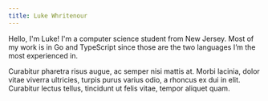 ```yaml
---
title: Luke Whritenour
---
```


Hello, I'm Luke! I'm a computer science student from New Jersey. Most of my work is in Go and TypeScript since those are the two languages I’m the most experienced in.

Curabitur pharetra risus augue, ac semper nisi mattis at. Morbi lacinia, dolor vitae viverra ultricies, turpis purus varius odio, a rhoncus ex dui in elit. Curabitur lectus tellus, tincidunt ut felis vitae, tempor aliquet quam.
